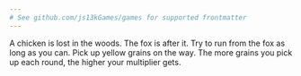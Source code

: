 ```yaml
---
# See github.com/js13kGames/games for supported frontmatter
---
```

A chicken is lost in the woods. The fox is after it. Try to run from the fox as long as you can. Pick up yellow grains on the way. The more grains you pick up each round, the higher your multiplier gets.
